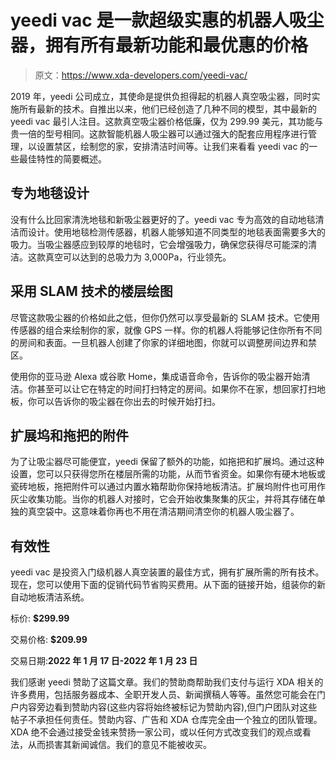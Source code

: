 # yeedi vac 是一款超级实惠的机器人吸尘器，拥有所有最新功能和最优惠的价格

> 原文：<https://www.xda-developers.com/yeedi-vac/>

2019 年，yeedi 公司成立，其使命是提供负担得起的机器人真空吸尘器，同时实施所有最新的技术。自推出以来，他们已经创造了几种不同的模型，其中最新的 yeedi vac 最引人注目。这款真空吸尘器价格低廉，仅为 299.99 美元，其功能与贵一倍的型号相同。这款智能机器人吸尘器可以通过强大的配套应用程序进行管理，以设置禁区，绘制您的家，安排清洁时间等。让我们来看看 yeedi vac 的一些最佳特性的简要概述。

## 专为地毯设计

没有什么比回家清洗地毯和新吸尘器更好的了。yeedi vac 专为高效的自动地毯清洁而设计。使用地毯检测传感器，机器人能够知道不同类型的地毯表面需要多大的吸力。当吸尘器感应到较厚的地毯时，它会增强吸力，确保您获得尽可能深的清洁。这款真空可以达到的总吸力为 3,000Pa，行业领先。

## 采用 SLAM 技术的楼层绘图

尽管这款吸尘器的价格如此之低，但你仍然可以享受最新的 SLAM 技术。它使用传感器的组合来绘制你的家，就像 GPS 一样。你的机器人将能够记住你所有不同的房间和表面。一旦机器人创建了你家的详细地图，你就可以调整房间边界和禁区。

使用你的亚马逊 Alexa 或谷歌 Home，集成语音命令，告诉你的吸尘器开始清洁。你甚至可以让它在特定的时间打扫特定的房间。如果你不在家，想回家打扫地板，你可以告诉你的吸尘器在你出去的时候开始打扫。

## 扩展坞和拖把的附件

为了让吸尘器尽可能便宜，yeedi 保留了额外的功能，如拖把和扩展坞。通过这种设置，您可以只获得您所在楼层所需的功能，从而节省资金。如果你有硬木地板或瓷砖地板，拖把附件可以通过内置水箱帮助你保持地板清洁。扩展坞附件也可用作灰尘收集功能。当你的机器人对接时，它会开始收集聚集的灰尘，并将其存储在单独的真空袋中。这意味着你再也不用在清洁期间清空你的机器人吸尘器了。

## 有效性

yeedi vac 是投资入门级机器人真空装置的最佳方式，拥有扩展所需的所有技术。现在，您可以使用下面的促销代码节省购买费用。从下面的链接开始，组装你的新自动地板清洁系统。

标价: **$299.99**

交易价格: **$209.99**

交易日期:**2022 年 1 月 17 日-2022 年 1 月 23 日**

我们感谢 yeedi 赞助了这篇文章。我们的赞助商帮助我们支付与运行 XDA 相关的许多费用，包括服务器成本、全职开发人员、新闻撰稿人等等。虽然您可能会在门户内容旁边看到赞助内容(这些内容将始终被标记为赞助内容),但门户团队对这些帖子不承担任何责任。赞助内容、广告和 XDA 仓库完全由一个独立的团队管理。XDA 绝不会通过接受金钱来赞扬一家公司，或以任何方式改变我们的观点或看法，从而损害其新闻诚信。我们的意见不能被收买。